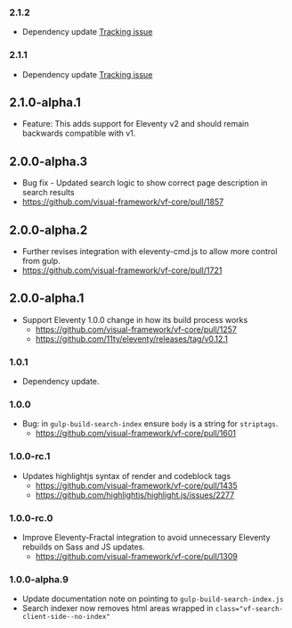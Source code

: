 ### 2.1.2

* Dependency update [Tracking issue](https://github.com/visual-framework/vf-core/issues/1647)

### 2.1.1

* Dependency update [Tracking issue](https://github.com/visual-framework/vf-core/issues/1647)

## 2.1.0-alpha.1

* Feature: This adds support for Eleventy v2 and should remain backwards compatible with v1.

## 2.0.0-alpha.3

* Bug fix - Updated search logic to show correct page description in search results
* https://github.com/visual-framework/vf-core/pull/1857

## 2.0.0-alpha.2

* Further revises integration with eleventy-cmd.js to allow more control from gulp.
* https://github.com/visual-framework/vf-core/pull/1721

## 2.0.0-alpha.1

* Support Eleventy 1.0.0 change in how its build process works
  * https://github.com/visual-framework/vf-core/pull/1257
  * https://github.com/11ty/eleventy/releases/tag/v0.12.1

### 1.0.1

* Dependency update.

### 1.0.0

* Bug: in `gulp-build-search-index` ensure `body` is a string for `striptags`.
  * https://github.com/visual-framework/vf-core/pull/1601

### 1.0.0-rc.1

* Updates highlightjs syntax of render and codeblock tags
  * https://github.com/visual-framework/vf-core/pull/1435
  * https://github.com/highlightjs/highlight.js/issues/2277

### 1.0.0-rc.0

* Improve Eleventy-Fractal integration to avoid unnecessary Eleventy rebuilds on Sass and JS updates.
  * https://github.com/visual-framework/vf-core/pull/1309

### 1.0.0-alpha.9

* Update documentation note on pointing to `gulp-build-search-index.js`
* Search indexer now removes html areas wrapped in `class="vf-search-client-side--no-index"`
